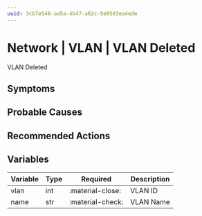 ```yaml
---
uuid: 3cb7e546-aa5a-4b47-a62c-5e0503ea4ede
---
```

# Network | VLAN | VLAN Deleted

VLAN Deleted

## Symptoms

## Probable Causes

## Recommended Actions

## Variables

Variable | Type | Required | Description
--- | --- | --- | ---
vlan | int | :material-close: | VLAN ID
name | str | :material-check: | VLAN Name
